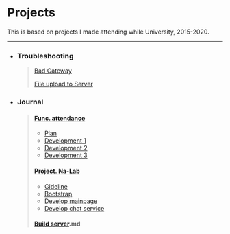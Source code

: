 # Projects
This is based on projects I made attending while University, 2015-2020.



---

- ### Troubleshooting

  >[Bad Gateway](https://github.com/yongbj96/Projects/blob/main/01%20Troubleshooting/01%20Schoolware-Bad%20Gateway.md)
  >
  >[File upload to Server](https://github.com/yongbj96/Projects/blob/main/01%20Troubleshooting/02%20File-upload.md)



- ### Journal

  >#### [Func. attendance](https://github.com/yongbj96/Projects/tree/main/02%20Journal/01%20Schoolware-attendance)
  >
  >- [Plan](https://github.com/yongbj96/Projects/blob/main/02%20Journal/01%20Schoolware-attendance/01%20Plan.md)
  >- [Development 1](https://github.com/yongbj96/Projects/blob/main/02%20Journal/01%20Schoolware-attendance/02%20Development%201.md)
  >- [Development 2](https://github.com/yongbj96/Projects/blob/main/02%20Journal/01%20Schoolware-attendance/03%20Development%202.md)
  >- [Development 3](https://github.com/yongbj96/Projects/blob/main/02%20Journal/01%20Schoolware-attendance/04%20Development%203.md)
  >
  >
  >
  >#### [Project. Na-Lab](https://github.com/yongbj96/Projects/tree/main/02%20Journal/02%20NaLab-Project)
  >
  >- [Gideline](https://github.com/yongbj96/Projects/blob/main/02%20Journal/02%20NaLab-Project/01%20Build.md)
  >- [Bootstrap](https://github.com/yongbj96/Projects/blob/main/02%20Journal/02%20NaLab-Project/02%20Bootstrap.md)
  >- [Develop mainpage](https://github.com/yongbj96/Projects/blob/main/02%20Journal/02%20NaLab-Project/03%20Mainpage.md)
  >- [Develop chat service](https://github.com/yongbj96/Projects/blob/main/02%20Journal/02%20NaLab-Project/04%20Chat.md)
  >
  >
  >
  >#### [Build server](https://github.com/yongbj96/Projects/blob/main/02%20Journal/03%20Server-Build/01%20Server-Build.md).md

